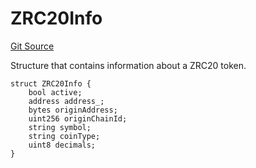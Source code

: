 # ZRC20Info
[Git Source](https://github.com/zeta-chain/protocol-contracts/blob/main/v2/v2/v2/v2/v2/v2/v2/v2/v2/v2/v2/v2/v2/v2/v2/v2/v2/v2/v2/v2/v2/contracts/zevm/interfaces/ICoreRegistry.sol)

Structure that contains information about a ZRC20 token.


```solidity
struct ZRC20Info {
    bool active;
    address address_;
    bytes originAddress;
    uint256 originChainId;
    string symbol;
    string coinType;
    uint8 decimals;
}
```


